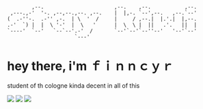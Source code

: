 ```
                                                               
        ,--.                       ,--.    ,--.           ,--. 
 ,---.,-'  '-. ,--,--.,--. ,--.    |  |,-. `--',--.   ,--.`--' 
(  .-''-.  .-'' ,-.  | \  '  /     |     / ,--.|  |.'.|  |,--. 
.-'  `) |  |  \ '-'  |  \   '      |  \  \ |  ||   .'.   ||  | 
`----'  `--'   `--`--'.-'  /       `--'`--'`--''--'   '--'`--' 
                      `---'                                   
```

# hey there, i'm ｆｉｎｎｃｙｒ

student of th cologne
kinda decent in all of this

<img src="https://i.stack.imgur.com/zXrgJ.png" style="width: 200 px;" />
<img src="https://i.stack.imgur.com/pBxvk.png" style="width: 200 px;" />
<img src="https://i.stack.imgur.com/368Yn.png" style="width: 200 px;" />
